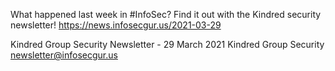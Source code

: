 What happened last week in #InfoSec? Find it out with the Kindred security newsletter!
https://news.infosecgur.us/2021-03-29

Kindred Group Security Newsletter - 29 March 2021
Kindred Group Security
newsletter@infosecgur.us
 